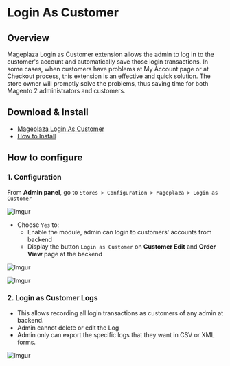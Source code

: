 # Login As Customer

## Overview


Mageplaza Login as Customer extension allows the admin to log in to the customer's account and automatically save those login transactions. In some cases, when customers have problems at My Account page or at Checkout process, this extension is an effective and quick solution. The store owner will promptly solve the problems, thus saving time for both Magento 2 administrators and customers.


## Download & Install

- [Mageplaza Login As Customer]()
- [How to Install](https://www.mageplaza.com/install-magento-2-extension/)


## How to configure

### 1. Configuration

From **Admin panel**, go to `Stores > Configuration > Mageplaza > Login as Customer`

![Imgur](https://i.imgur.com/j7O7gTN.png)

- Choose `Yes` to: 
  - Enable the module, admin can login to customers' accounts from backend
  - Display the button `Login as Customer` on **Customer Edit** and **Order View** page at the backend
  
![Imgur](https://i.imgur.com/jcc7jTM.png)

![Imgur](https://i.imgur.com/VTcNPuH.png)


### 2. Login as Customer Logs

- This allows recording all login transactions as customers of any admin at backend.
- Admin cannot delete or edit the Log 
- Admin only can export the specific logs that they want in CSV or XML forms. 

![Imgur](https://i.imgur.com/awQyeLW.png)
